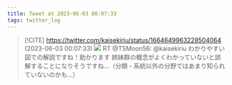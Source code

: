 ```yaml
---
title: Tweet at 2023-06-03 00:07:33
tags: twitter_log
---
```


> [!CITE] https://twitter.com/kaisekiriu/status/1664649963228504064 (2023-06-03 00:07:33)
> ![](https://twitter.com/kaisekiriu/status/1664649963228504064)
> RT @TSMoon56: @kaisekiriu わかりやすい図での解説ですね！助かります
> 姉妹群の概念がよくわかっていないと誤解することになりそうですね…（分類・系統以外の分野ではあまり知られていないのかも…）
